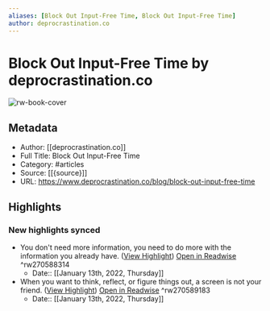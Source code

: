 ```yaml
---
aliases: [Block Out Input-Free Time, Block Out Input-Free Time]
author: deprocrastination.co
---
```

# Block Out Input-Free Time by deprocrastination.co

![rw-book-cover](https://readwise-assets.s3.amazonaws.com/static/images/article4.6bc1851654a0.png)

## Metadata
- Author: [[deprocrastination.co]]
- Full Title: Block Out Input-Free Time
- Category: #articles
- Source: [[{source}]]
- URL: https://www.deprocrastination.co/blog/block-out-input-free-time

## Highlights
### New highlights synced
- You don't need more information, you need to do more with the information you already have. ([View Highlight](https://read.readwise.io/read/01fsa9jf06mp46gk7c27r7vbhx)) [Open in Readwise](https://readwise.io/open/270588314) ^rw270588314
    - Date:: [[January 13th, 2022, Thursday]]
- When you want to think, reflect, or figure things out, a screen is not your friend. ([View Highlight](https://read.readwise.io/read/01fsa9thhzt39ydhr4xcfe0g6n)) [Open in Readwise](https://readwise.io/open/270589183) ^rw270589183
    - Date:: [[January 13th, 2022, Thursday]]

